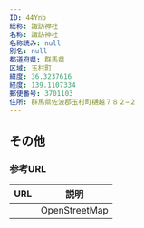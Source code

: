 ```yaml
---
ID: 44Ynb
総称: 諏訪神社
名称: 諏訪神社
名称読み: null
別名: null
都道府県: 群馬県
区域: 玉村町
緯度: 36.3237616
経度: 139.1107334
郵便番号: 3701103
住所: 群馬県佐波郡玉村町樋越７８２−２
---
```


## その他

### 参考URL

| URL | 説明          |
| --- | ------------- |
|     | OpenStreetMap |
